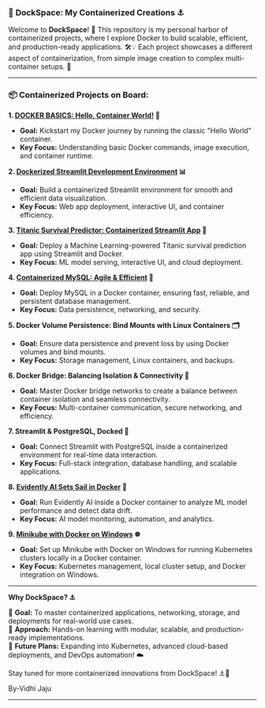 
### 🐳 **DockSpace: My Containerized Creations ⚓**  

Welcome to **DockSpace**! 🌊 This repository is my personal harbor of containerized projects, where I explore Docker to build scalable, efficient, and production-ready applications. 🛠️💡 Each project showcases a different aspect of containerization, from simple image creation to complex multi-container setups. 🚀  

---

### 📦 **Containerized Projects on Board:**  

**1. [DOCKER BASICS: Hello, Container World!](https://github.com/vidhi-jaju/DockSpace/tree/e58f4f66a04d80eea8636f8b2aa8ccab0dc61864/1.DOCKER%20BASICS%3A%20Hello%20World) 🐳**  
   - **Goal:** Kickstart my Docker journey by running the classic "Hello World" container.  
   - **Key Focus:** Understanding basic Docker commands, image execution, and container runtime.  

**2. [Dockerized Streamlit Development Environment](https://github.com/vidhi-jaju/DockSpace/tree/df41de74910a233bef78986f156505a9be520188/2.%20Dockerized%20Streamlit%20Development%20Environment) 📊**  
   - **Goal:** Build a containerized Streamlit environment for smooth and efficient data visualization.  
   - **Key Focus:** Web app deployment, interactive UI, and container efficiency.  

**3. [Titanic Survival Predictor: Containerized Streamlit App](https://github.com/vidhi-jaju/DockSpace/tree/df41de74910a233bef78986f156505a9be520188/3.Titanic%20Survival%20Predictor%20Containerized%20Streamlit%20App) 🚢**  
   - **Goal:** Deploy a Machine Learning-powered Titanic survival prediction app using Streamlit and Docker.  
   - **Key Focus:** ML model serving, interactive UI, and cloud deployment.  

**4. [Containerized MySQL: Agile & Efficient](https://github.com/vidhi-jaju/DockSpace/tree/df41de74910a233bef78986f156505a9be520188/4.%20Containerized%20MySQL%3A%20Agile%20%26%20Efficient%20%F0%9F%90%AC) 🐬**  
   - **Goal:** Deploy MySQL in a Docker container, ensuring fast, reliable, and persistent database management.  
   - **Key Focus:** Data persistence, networking, and security.  

**5. Docker Volume Persistence: Bind Mounts with Linux Containers 🗂️**  
   - **Goal:** Ensure data persistence and prevent loss by using Docker volumes and bind mounts.  
   - **Key Focus:** Storage management, Linux containers, and backups.  

**6. Docker Bridge: Balancing Isolation & Connectivity 🔗**  
   - **Goal:** Master Docker bridge networks to create a balance between container isolation and seamless connectivity.  
   - **Key Focus:** Multi-container communication, secure networking, and efficiency.  

**7. Streamlit & PostgreSQL, Docked 🐘**  
   - **Goal:** Connect Streamlit with PostgreSQL inside a containerized environment for real-time data interaction.  
   - **Key Focus:** Full-stack integration, database handling, and scalable applications.  

**8. [Evidently AI Sets Sail in Docker](https://github.com/vidhi-jaju/DockSpace/tree/df41de74910a233bef78986f156505a9be520188/8.%20Evidently%20AI%20Sets%20Sail%20in%20Docker) 🧠**  
   - **Goal:** Run Evidently AI inside a Docker container to analyze ML model performance and detect data drift.  
   - **Key Focus:** AI model monitoring, automation, and analytics.  

**9. [Minikube with Docker on Windows](https://github.com/vidhi-jaju/DockSpace/blob/2bb494241a67c2699e5c06b778542fe15544bae1/9.%20Minikube%20with%20Docker%20on%20Windows/README.md) ☸️**  
   - **Goal:** Set up Minikube with Docker on Windows for running Kubernetes clusters locally in a Docker container.  
   - **Key Focus:** Kubernetes management, local cluster setup, and Docker integration on Windows.  

---


 **Why DockSpace? ⚓**  

🚀 **Goal:** To master containerized applications, networking, storage, and deployments for real-world use cases.  
🔬 **Approach:** Hands-on learning with modular, scalable, and production-ready implementations.  
🔮 **Future Plans:** Expanding into Kubernetes, advanced cloud-based deployments, and DevOps automation! ☁️  

Stay tuned for more containerized innovations from DockSpace! ⚓🚀  

By-Vidhi Jaju

---
